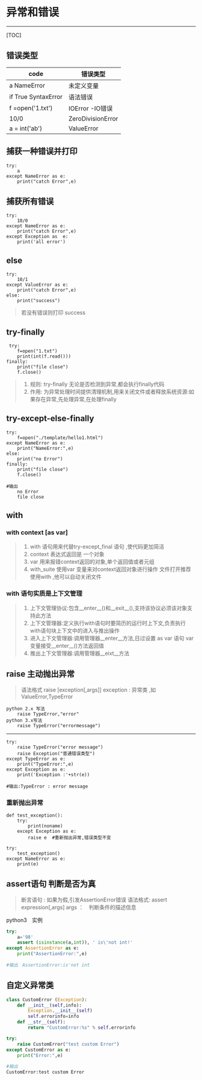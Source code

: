 # 异常和错误
---
[TOC]

## 错误类型
|code|错误类型|
|---|---|
|a  NameError     |未定义变量|
|if True  SyntaxError   | 语法错误|
|f  =open('1.txt') |  IOError  -IO错误|
|10/0   |ZeroDivisionError   |
|a = int('ab') | ValueError|

## 捕获一种错误并打印
    try:
        a
    except NameError as e:     
        print("catch Error",e)	

## 捕获所有错误
    try:
        10/0
    except NameError as e:
        print("catch Error",e)
    except Exception as  e:
        print('all error')
        
## else
	try:
        10/1
	except ValueError as e:
        print("catch Error",e)
	else:
        print("success")
>若没有错误则打印 success

## try-finally
     try:
        f=open("1.txt")
        print(int(f.read()))
    finally:
        print("file close")
        f.close()
>1. 规则: try-finally 无论是否检测到异常,都会执行finally代码
>2. 作用: 为异常处理时间提供清理机制,用来关闭文件或者释放系统资源:如果存在异常,先处理异常,在处理finally

## try-except-else-finally
	try:
        f=open("./template/hello1.html")
	except NameError as e:
        print("NameError:",e)
	else:
        print("no Error")
	finally:
        print("file close")
        f.close()
        
	#输出 
		no Error
        file close

## with
### with context [as var]
>1. with 语句用来代替try-except_final 语句  ,使代码更加简洁
>2. context 表达式返回是 一个对象
>3. var 用来报错context返回的对象,单个返回值或者元组
>4. with_suite 使用var 变量来对context返回对象进行操作
>文件打开推荐使用with ,他可以自动关闭文件

### with 语句实质是上下文管理
>1. 上下文管理协议:包含__enter__()和__exit__(),支持该协议必须该对象支持此方法
>2.  上下文管理器:定义执行with语句时要简历的运行时上下文,负责执行with语句块上下文中的进入与推出操作
>3. 进入上下文管理器:调用管理器__enter__方法,日过设置 as var 语句 var变量接受__enter__()方法返回值
>4. 推出上下文管理器:调用管理器__eixt__方法
>

## raise  主动抛出异常
>语法格式 raise [exception[,args]]
>exception  : 异常类 ,如 ValueError,TypeError
		
	python 2.x 写法
		raise TypeError,"error"
	python 3.x写法
		raise TypeError("errormessage")
	
 ---
 
    try:
        raise TypeError("error message")
        raise Exception("普通错误类型")
    except TypeError as e:
        print("TypeError:",e)
    except Exception as e:
        print('Exception :'+str(e))

	#输出:TypeError : error message

### 重新抛出异常
    def test_exception():
        try:
            print(noname)
        except Exception as e:
            raise e  #重新抛出异常,错误类型不变
            
    try:
        test_exception()
    except NameError as e:
        print(e)

## 	assert语句 判断是否为真
>断言语句  : 如果为假,引发AssertionError错误
>语法格式:    assert expression[,args]
> args ：　判断条件的描述信息

        
python3　实例
```python
try:
    a='98'
    assert (isinstance(a,int)), ' is\'not int!'
except AssertionError as e:
    print("AssertionError:",e)
    
#输出　AssertionError:is'not int
```

## 自定义异常类
```python
class CustomError (Exception):
    def __init__(self,info):
        Exception.__init__(self)
        self.errorinfo=info
    def __str__(self):
        return "CustomError:%s" % self.errorinfo

try:
    raise CustomError("test custom Error")
except CustomError as e:
    print("Error:",e)
    
#输出
CustomError:test custom Error
```